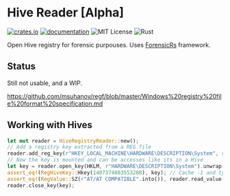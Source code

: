 # Hive Reader [Alpha]
[![crates.io](https://img.shields.io/crates/v/frnsc-hive)](https://crates.io/crates/frnsc-hive) [![documentation](https://docs.rs/frnsc-hive/badge.svg)](https://docs.rs/frnsc-hive) ![MIT License](https://img.shields.io/crates/l/frnsc-hive) ![Rust](https://github.com/ForensicRS/frnsc-hive/workflows/Rust/badge.svg?branch=main)


Open Hive registry for forensic purpouses. Uses [ForensicRs](https://github.com/ForensicRS/forensic-rs) framework.

## Status
Still not usable, and a WIP.

https://github.com/msuhanov/regf/blob/master/Windows%20registry%20file%20format%20specification.md

## Working with Hives

```rust
let mut reader = HiveRegistryReader::new();
// Add a registry key extracted from a REG file
reader.add_reg_key(r"HKEY_LOCAL_MACHINE\HARDWARE\DESCRIPTION\System", r"Identifier", RegValue::SZ(r"AT/AT COMPATIBLE".into()));
// Now the key is mounted and can be accesses like its in a Hive
let key = reader.open_key(HKLM, r"HARDWARE\DESCRIPTION\System").unwrap();
assert_eq!(RegHiveKey::Hkey(1407374883553280), key); // Cache -1 and type 5 => Mounted
assert_eq!(RegValue::SZ(r"AT/AT COMPATIBLE".into()), reader.read_value(key, "Identifier").unwrap());
reader.close_key(key);
```